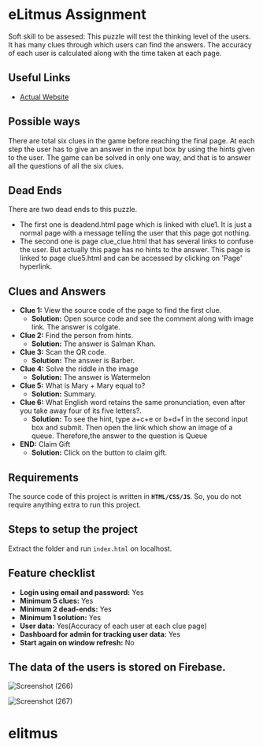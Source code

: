 # eLitmus Assignment

Soft skill to be assesed: This puzzle will test the thinking level of the users.
It has many clues through which users can find the answers. The accuracy of each user is calculated along with the time taken at each page.

## Useful Links
- [Actual Website](https://elitmusassignment.netlify.app)


## Possible ways
There are total six clues in the game before reaching the final page.
At each step the user has to give an answer in the input box by using the hints given to the user.
The game can be solved in only one way, and that is to answer all the questions of all the six clues.

## Dead Ends
There are two dead ends to this puzzle.
- The first one is  deadend.html page which is linked with clue1. It is just a normal page with a message telling the user that this page got nothing.
- The second one is page clue_clue.html that has several links to confuse the user. But actually this page has no hints to the answer. This page is linked to page clue5.html and can be accessed by clicking on 'Page'
hyperlink.

## Clues and Answers
* **Clue 1:** View the source code of the page to find the first clue.
  * **Solution:** Open source code and see the comment along with image link. The answer is colgate.
* **Clue 2:** Find the person from hints.
  * **Solution:** The answer is Salman Khan.
* **Clue 3:** Scan the QR code.
  * **Solution:** The answer is Barber.
* **Clue 4:** Solve the riddle in the image
  * **Solution:** The answer is Watermelon
* **Clue 5:** What is Mary + Mary equal to?
  * **Solution:** Summary.
* **Clue 6:** What English word retains the same pronunciation, even after you take away four of its five letters?.
  * **Solution:** To see the hint, type a+c+e or b+d+f in the second input box and submit. Then open the link which show an image of a queue. Therefore,the answer to the question is Queue
* **END:** Claim Gift
  * **Solution:** Click on the button to claim gift.

## Requirements
The source code of this project is written in **`HTML/CSS/JS`**. So, you do not require anything extra to run this project.

## Steps to setup the project
Extract the folder and run `index.html` on localhost.

## Feature checklist
* **Login using email and password:** Yes
* **Minimum 5 clues:** Yes
* **Minimum 2 dead-ends:** Yes
* **Minimum 1 solution:** Yes
* **User data:** Yes(Accuracy of each user at each clue page)
* **Dashboard for admin for tracking user data:** Yes
* **Start again on window refresh:** No

<h2>The data of the users is stored on Firebase.</h2>

![Screenshot (266)](https://user-images.githubusercontent.com/100089020/232310515-51f4aea2-46ca-466e-91a4-febc6e141c68.png)

![Screenshot (267)](https://user-images.githubusercontent.com/100089020/232310588-1f241258-3308-4a09-9a88-8f18619bc0ea.png)
# elitmus
